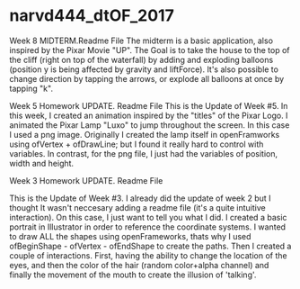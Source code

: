 # narvd444_dtOF_2017
Week 8 MIDTERM.Readme File
The midterm is a basic application, also inspired by the Pixar Movie "UP". The Goal is to take the house to the top of the cliff (right on top of the waterfall) by adding and exploding balloons (position y is being affected by gravity and liftForce). It's also possible to change direction by tapping the arrows, or explode all balloons at once by tapping "k".

Week 5 Homework UPDATE. Readme File
This is the Update of Week #5. In this week, I created an animation inspired by the "titles" of the Pixar Logo.
I animated the Pixar Lamp "Luxo" to jump throughout the screen. In this case I used a png image. Originally I created the lamp itself in openFramworks using ofVertex + ofDrawLine; but I found it really hard to control with variables. In contrast, for the png file, I just had the variables of position, width and height.

Week 3 Homework UPDATE. Readme File

This is the Update of Week #3. I already did the update of week 2 but I thought It wasn't neccesary adding a readme file (it's a quite intuitive interaction).
On this case, I just want to tell you what I did.
I created a basic portrait in Illustrator in order to reference the coordinate systems. I wanted to draw ALL the shapes using openFrameworks,
thats why I used ofBeginShape - ofVertex - ofEndShape to create the paths.
Then I created a couple of interactions. First, having the ability to change the location of the eyes, and then the color of the hair (random color+alpha channel)
and finally the movement of the mouth to create the illusion of 'talking'.
